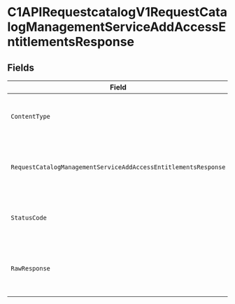# C1APIRequestcatalogV1RequestCatalogManagementServiceAddAccessEntitlementsResponse


## Fields

| Field                                                                                                                                                              | Type                                                                                                                                                               | Required                                                                                                                                                           | Description                                                                                                                                                        |
| ------------------------------------------------------------------------------------------------------------------------------------------------------------------ | ------------------------------------------------------------------------------------------------------------------------------------------------------------------ | ------------------------------------------------------------------------------------------------------------------------------------------------------------------ | ------------------------------------------------------------------------------------------------------------------------------------------------------------------ |
| `ContentType`                                                                                                                                                      | *string*                                                                                                                                                           | :heavy_check_mark:                                                                                                                                                 | HTTP response content type for this operation                                                                                                                      |
| `RequestCatalogManagementServiceAddAccessEntitlementsResponse`                                                                                                     | [*shared.RequestCatalogManagementServiceAddAccessEntitlementsResponse](../../../pkg/models/shared/requestcatalogmanagementserviceaddaccessentitlementsresponse.md) | :heavy_minus_sign:                                                                                                                                                 | Empty response with a status code indicating success.                                                                                                              |
| `StatusCode`                                                                                                                                                       | *int*                                                                                                                                                              | :heavy_check_mark:                                                                                                                                                 | HTTP response status code for this operation                                                                                                                       |
| `RawResponse`                                                                                                                                                      | [*http.Response](https://pkg.go.dev/net/http#Response)                                                                                                             | :heavy_minus_sign:                                                                                                                                                 | Raw HTTP response; suitable for custom response parsing                                                                                                            |
